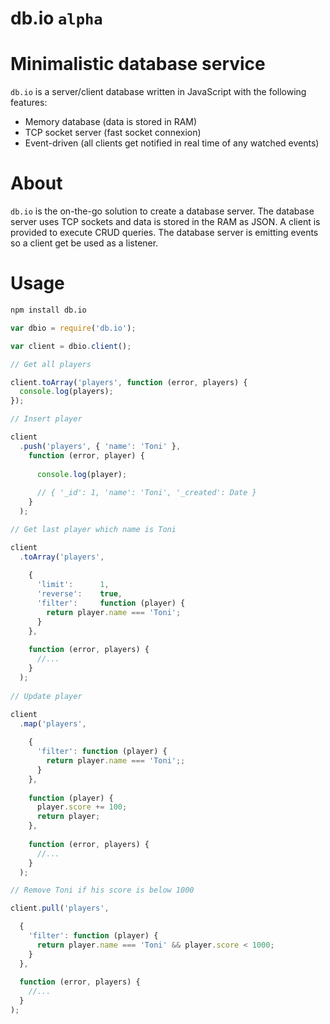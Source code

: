 db.io `alpha`
============

# Minimalistic database service

`db.io` is a server/client database written in JavaScript with the following features:

- Memory database (data is stored in RAM)
- TCP socket server (fast socket connexion)
- Event-driven (all clients get notified in real time of any watched events)

# About

`db.io` is the on-the-go solution to create a database server. The database server uses TCP sockets and data is stored in the RAM as JSON. A client is provided to execute CRUD queries. The database server is emitting events so a client get be used as a listener.

# Usage

```bash
npm install db.io
```

```js
var dbio = require('db.io');

var client = dbio.client();

// Get all players

client.toArray('players', function (error, players) {
  console.log(players);
});

// Insert player

client
  .push('players', { 'name': 'Toni' },
    function (error, player) {
      
      console.log(player);
      
      // { '_id': 1, 'name': 'Toni', '_created': Date }
    }
  );

// Get last player which name is Toni

client
  .toArray('players',
    
    {
      'limit':      1,
      'reverse':    true,
      'filter':     function (player) {
        return player.name === 'Toni';
      }
    },
    
    function (error, players) {
      //...
    }
  );
  
// Update player

client
  .map('players',
  
    {
      'filter': function (player) {
        return player.name === 'Toni';;
      }
    },
    
    function (player) {
      player.score += 100;
      return player;
    },
    
    function (error, players) {
      //...
    }
  );

// Remove Toni if his score is below 1000

client.pull('players',

  {
    'filter': function (player) {
      return player.name === 'Toni' && player.score < 1000;
    }
  },
  
  function (error, players) {
    //...
  }
);
```

